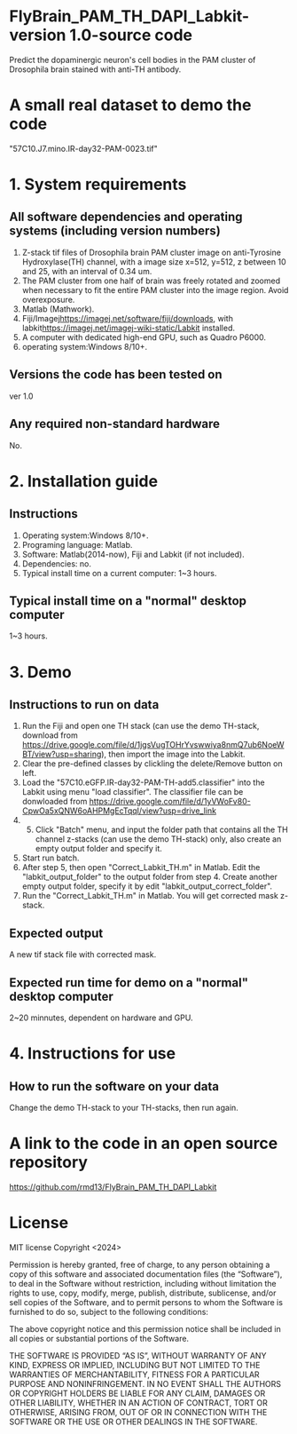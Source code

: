 # FlyBrain_PAM_TH_DAPI_Labkit-version 1.0-source code
Predict the dopaminergic neuron's cell bodies in the PAM cluster of Drosophila brain stained with anti-TH antibody.

# A small real dataset to demo the code
"57C10.J7.mino.IR-day32-PAM-0023.tif"

# 1. System requirements

## All software dependencies and operating systems (including version numbers)
1. Z-stack tif files of Drosophila brain PAM cluster image on anti-Tyrosine Hydroxylase(TH) channel, with a image size x=512, y=512, z between 10 and 25, with an interval of 0.34 um.
2. The PAM cluster from one half of brain was freely rotated and zoomed when necessary to fit the entire PAM cluster into the image region. Avoid overexposure.
3. Matlab (Mathwork).
4. Fiji/Imagej<https://imagej.net/software/fiji/downloads>, with labkit<https://imagej.net/imagej-wiki-static/Labkit> installed.
5. A computer with dedicated high-end GPU, such as Quadro P6000.
6. operating system:Windows 8/10+.

## Versions the code has been tested on
ver 1.0 

## Any required non-standard hardware
No.

# 2. Installation guide

## Instructions
1. Operating system:Windows 8/10+.
2. Programing language: Matlab.
3. Software: Matlab(2014-now), Fiji and Labkit (if not included).
4. Dependencies: no.
5. Typical install time on a current computer: 1~3 hours.

## Typical install time on a "normal" desktop computer
1~3 hours.

# 3. Demo

## Instructions to run on data
1. Run the Fiji and open one TH stack (can use the demo TH-stack, download from https://drive.google.com/file/d/1jgsVugTOHrYvswwiya8nmQ7ub6NoeWBT/view?usp=sharing), then import the image into the Labkit.
2. Clear the pre-defined classes by clickling the delete/Remove button on left.
3. Load the "57C10.eGFP.IR-day32-PAM-TH-add5.classifier" into the Labkit using menu "load classifier". The classifier file can be donwloaded from https://drive.google.com/file/d/1yVWoFv80-CpwOa5xQNW6oAHPMgEcTqqI/view?usp=drive_link
4. 5. Click "Batch" menu, and input the folder path that contains all the TH channel z-stacks (can use the demo TH-stack) only, also create an empty output folder and specify it.
6. Start run batch.
7. After step 5, then open "Correct_Labkit_TH.m" in Matlab.
   Edit the "labkit_output_folder" to the output folder from step 4.
   Create another empty output folder, specify it by edit "labkit_output_correct_folder".
8. Run the "Correct_Labkit_TH.m" in Matlab. You will get corrected mask z-stack.

## Expected output
A new tif stack file with corrected mask.

## Expected run time for demo on a "normal" desktop computer
 2~20 minnutes, dependent on hardware and GPU.

# 4. Instructions for use

## How to run the software on your data
Change the demo TH-stack to your TH-stacks, then run again.

# A link to the code in an open source repository
https://github.com/rmd13/FlyBrain_PAM_TH_DAPI_Labkit

# License
MIT license
Copyright <2024> 

Permission is hereby granted, free of charge, to any person obtaining a copy of this software and associated documentation files (the “Software”), to deal in the Software without restriction, including without limitation the rights to use, copy, modify, merge, publish, distribute, sublicense, and/or sell copies of the Software, and to permit persons to whom the Software is furnished to do so, subject to the following conditions:

The above copyright notice and this permission notice shall be included in all copies or substantial portions of the Software.

THE SOFTWARE IS PROVIDED “AS IS”, WITHOUT WARRANTY OF ANY KIND, EXPRESS OR IMPLIED, INCLUDING BUT NOT LIMITED TO THE WARRANTIES OF MERCHANTABILITY, FITNESS FOR A PARTICULAR PURPOSE AND NONINFRINGEMENT. IN NO EVENT SHALL THE AUTHORS OR COPYRIGHT HOLDERS BE LIABLE FOR ANY CLAIM, DAMAGES OR OTHER LIABILITY, WHETHER IN AN ACTION OF CONTRACT, TORT OR OTHERWISE, ARISING FROM, OUT OF OR IN CONNECTION WITH THE SOFTWARE OR THE USE OR OTHER DEALINGS IN THE SOFTWARE.
